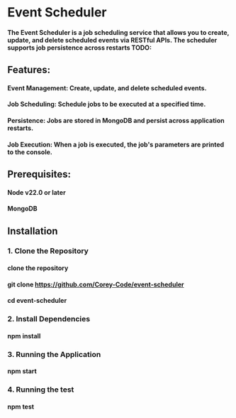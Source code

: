 <!-- prettier-ignore-start -->
# Event Scheduler

#### The Event Scheduler is a job scheduling service that allows you to create, update, and delete scheduled events via RESTful APIs. The scheduler supports job persistence across restarts TODO:

## Features:

#### Event Management: Create, update, and delete scheduled events.
#### Job Scheduling: Schedule jobs to be executed at a specified time.
#### Persistence: Jobs are stored in MongoDB and persist across application restarts.
#### Job Execution: When a job is executed, the job's parameters are printed to the console.


## Prerequisites:
#### Node v22.0 or later
#### MongoDB

## Installation
### 1. Clone the Repository
#### clone the repository
#### git clone https://github.com/Corey-Code/event-scheduler
#### cd event-scheduler

### 2. Install Dependencies
#### npm install

### 3. Running the Application
#### npm start

### 4. Running the test
#### npm test
<!-- prettier-ignore-end -->
